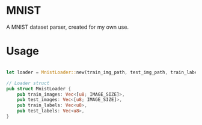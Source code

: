 # MNIST
A MNIST dataset parser, created for my own use.

# Usage
```rust

let loader = MnistLoader::new(train_img_path, test_img_path, train_label_path, test_label_path);

// Loader struct
pub struct MnistLoader {
    pub train_images: Vec<[u8; IMAGE_SIZE]>,
    pub test_images: Vec<[u8; IMAGE_SIZE]>,
    pub train_labels: Vec<u8>,
    pub test_labels: Vec<u8>,
}
```
